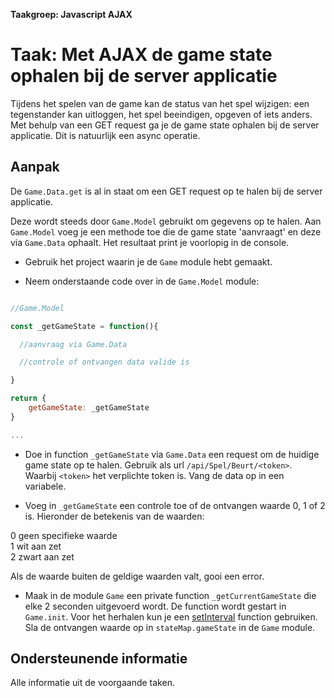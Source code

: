 **Taakgroep: Javascript AJAX**

# Taak: Met AJAX de game state ophalen bij de server applicatie

Tijdens het spelen van de game kan de status van het spel wijzigen: een tegenstander kan uitloggen, het spel beeindigen, opgeven of iets anders. Met behulp van een GET request ga je de game state ophalen bij de server applicatie. Dit is natuurlijk een async operatie.

## Aanpak

De `Game.Data.get` is al in staat om een GET request op te halen bij de server applicatie.

Deze wordt steeds door `Game.Model` gebruikt om gegevens op te halen. Aan `Game.Model` voeg je een methode toe die de game state 'aanvraagt' en deze via `Game.Data` ophaalt. Het resultaat print je voorlopig in de console.

-   Gebruik het project waarin je de `Game` module hebt gemaakt.
    
-   Neem onderstaande code over in de `Game.Model` module:
    

```javascript

//Game.Model

const _getGameState = function(){

  //aanvraag via Game.Data

  //controle of ontvangen data valide is 

}

return {
    getGameState: _getGameState
}

...
```

-   Doe in function `_getGameState` via `Game.Data` een request om de huidige game state op te halen. Gebruik als url `/api/Spel/Beurt/<token>`. Waarbij `<token>` het verplichte token is. Vang de data op in een variabele.
    
-   Voeg in `_getGameState` een controle toe of de ontvangen waarde 0, 1 of 2 is. Hieronder de betekenis van de waarden:
    

0 geen specifieke waarde  
1 wit aan zet  
2 zwart aan zet

Als de waarde buiten de geldige waarden valt, gooi een error.

-   Maak in de module `Game` een private function `_getCurrentGameState` die elke 2 seconden uitgevoerd wordt. De function wordt gestart in `Game.init`. Voor het herhalen kun je een [setInterval](https://developer.mozilla.org/en-US/docs/Web/API/WindowOrWorkerGlobalScope/setInterval) function gebruiken.  
    Sla de ontvangen waarde op in `stateMap.gameState` in de `Game` module.

## Ondersteunende informatie

Alle informatie uit de voorgaande taken.